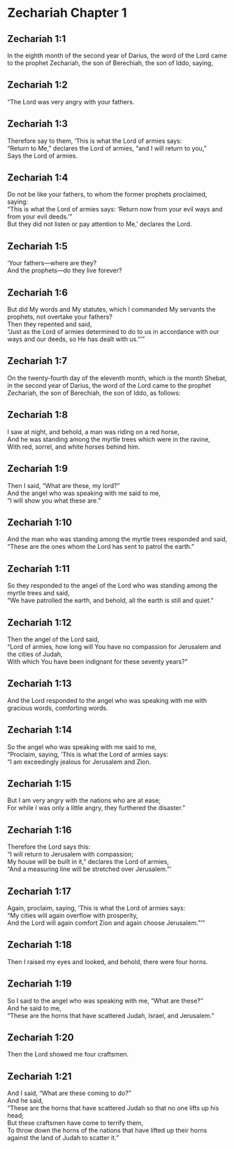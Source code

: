 # Zechariah Chapter 1

## Zechariah 1:1

In the eighth month of the second year of Darius, the word of the Lord came to the prophet Zechariah, the son of Berechiah, the son of Iddo, saying,

## Zechariah 1:2

“The Lord was very angry with your fathers.

## Zechariah 1:3

Therefore say to them, ‘This is what the Lord of armies says:  
“Return to Me,” declares the Lord of armies, “and I will return to you,”  
Says the Lord of armies.

## Zechariah 1:4

Do not be like your fathers, to whom the former prophets proclaimed, saying:  
“This is what the Lord of armies says: ‘Return now from your evil ways and from your evil deeds.’”  
But they did not listen or pay attention to Me,’ declares the Lord.

## Zechariah 1:5

‘Your fathers—where are they?  
And the prophets—do they live forever?

## Zechariah 1:6

But did My words and My statutes, which I commanded My servants the prophets, not overtake your fathers?  
Then they repented and said,  
“Just as the Lord of armies determined to do to us in accordance with our ways and our deeds, so He has dealt with us.”’”

## Zechariah 1:7

On the twenty-fourth day of the eleventh month, which is the month Shebat, in the second year of Darius, the word of the Lord came to the prophet Zechariah, the son of Berechiah, the son of Iddo, as follows:

## Zechariah 1:8

I saw at night, and behold, a man was riding on a red horse,  
And he was standing among the myrtle trees which were in the ravine,  
With red, sorrel, and white horses behind him.

## Zechariah 1:9

Then I said, “What are these, my lord?”  
And the angel who was speaking with me said to me,  
“I will show you what these are.”

## Zechariah 1:10

And the man who was standing among the myrtle trees responded and said,  
“These are the ones whom the Lord has sent to patrol the earth.”

## Zechariah 1:11

So they responded to the angel of the Lord who was standing among the myrtle trees and said,  
“We have patrolled the earth, and behold, all the earth is still and quiet.”

## Zechariah 1:12

Then the angel of the Lord said,  
“Lord of armies, how long will You have no compassion for Jerusalem and the cities of Judah,  
With which You have been indignant for these seventy years?”

## Zechariah 1:13

And the Lord responded to the angel who was speaking with me with gracious words, comforting words.

## Zechariah 1:14

So the angel who was speaking with me said to me,  
“Proclaim, saying, ‘This is what the Lord of armies says:  
“I am exceedingly jealous for Jerusalem and Zion.

## Zechariah 1:15

But I am very angry with the nations who are at ease;  
For while I was only a little angry, they furthered the disaster.”

## Zechariah 1:16

Therefore the Lord says this:  
“I will return to Jerusalem with compassion;  
My house will be built in it,” declares the Lord of armies,  
“And a measuring line will be stretched over Jerusalem.”’

## Zechariah 1:17

Again, proclaim, saying, ‘This is what the Lord of armies says:  
“My cities will again overflow with prosperity,  
And the Lord will again comfort Zion and again choose Jerusalem.”’”

## Zechariah 1:18

Then I raised my eyes and looked, and behold, there were four horns.

## Zechariah 1:19

So I said to the angel who was speaking with me, “What are these?”  
And he said to me,  
“These are the horns that have scattered Judah, Israel, and Jerusalem.”

## Zechariah 1:20

Then the Lord showed me four craftsmen.

## Zechariah 1:21

And I said, “What are these coming to do?”  
And he said,  
“These are the horns that have scattered Judah so that no one lifts up his head;  
But these craftsmen have come to terrify them,  
To throw down the horns of the nations that have lifted up their horns against the land of Judah to scatter it.”
